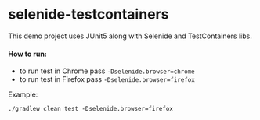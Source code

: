 # selenide-testcontainers

This demo project uses JUnit5 along with Selenide and TestContainers libs.

#### How to run:

* to run test in Chrome pass ```-Dselenide.browser=chrome```
* to run test in Firefox pass ```-Dselenide.browser=firefox```

Example:

```./gradlew clean test -Dselenide.browser=firefox```
